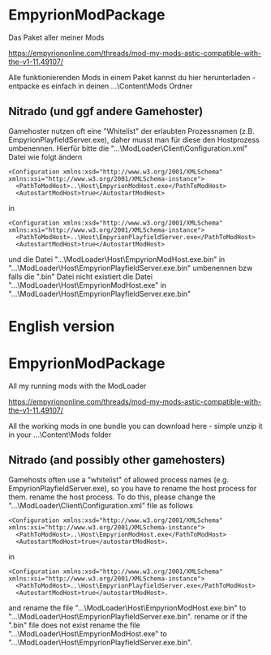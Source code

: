 # EmpyrionModPackage
Das Paket aller meiner Mods  

https://empyriononline.com/threads/mod-my-mods-astic-compatible-with-the-v1-11.49107/

Alle funktionierenden Mods in einem Paket kannst du hier herunterladen - entpacke es einfach in deinen ...\Content\Mods Ordner

## Nitrado (und ggf andere Gamehoster)
Gamehoster nutzen oft eine "Whitelist" der erlaubten Prozessnamen (z.B. EmpyrionPlayfieldServer.exe), daher musst man für diese den Hostprozess 
umbenennen.
Hierfür bitte die "...\ModLoader\Client\Configuration.xml" Datei wie folgt ändern
```
<Configuration xmlns:xsd="http://www.w3.org/2001/XMLSchema" xmlns:xsi="http://www.w3.org/2001/XMLSchema-instance">
  <PathToModHost>..\Host\EmpyrionModHost.exe</PathToModHost>
  <AutostartModHost>true</AutostartModHost>
```
in
```
<Configuration xmlns:xsd="http://www.w3.org/2001/XMLSchema" xmlns:xsi="http://www.w3.org/2001/XMLSchema-instance">
  <PathToModHost>..\Host\EmpyrionPlayfieldServer.exe</PathToModHost>
  <AutostartModHost>true</AutostartModHost>
```
und die Datei "...\ModLoader\Host\EmpyrionModHost.exe.bin" in "...\ModLoader\Host\EmpyrionPlayfieldServer.exe.bin"
umbenennen bzw falls die ".bin" Datei nicht existiert die Datei "...\ModLoader\Host\EmpyrionModHost.exe" in "...\ModLoader\Host\EmpyrionPlayfieldServer.exe.bin"

# English version

# EmpyrionModPackage
All my running mods with the ModLoader 

https://empyriononline.com/threads/mod-my-mods-astic-compatible-with-the-v1-11.49107/

All the working mods in one bundle you can download here - simple unzip it in your ...\Content\Mods folder

## Nitrado (and possibly other gamehosters)
Gamehosts often use a "whitelist" of allowed process names (e.g. EmpyrionPlayfieldServer.exe), so you have to rename the host process for them. 
rename the host process.
To do this, please change the "...\ModLoader\Client\Configuration.xml" file as follows
```
<Configuration xmlns:xsd="http://www.w3.org/2001/XMLSchema" xmlns:xsi="http://www.w3.org/2001/XMLSchema-instance">
  <PathToModHost>..\Host\EmpyrionModHost.exe</PathToModHost>
  <AutostartModHost>true</autostartModHost>.
```
in
```
<Configuration xmlns:xsd="http://www.w3.org/2001/XMLSchema" xmlns:xsi="http://www.w3.org/2001/XMLSchema-instance">
  <PathToModHost>..\Host\EmpyrionPlayfieldServer.exe</PathToModHost>
  <AutostartModHost>true</autostartModHost>.
```
and rename the file "...\ModLoader\Host\EmpyrionModHost.exe.bin" to "...\ModLoader\Host\EmpyrionPlayfieldServer.exe.bin".
rename or if the ".bin" file does not exist rename the file "...\ModLoader\Host\EmpyrionModHost.exe" to "...\ModLoader\Host\EmpyrionPlayfieldServer.exe.bin".
